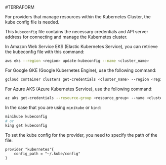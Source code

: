 #TERRAFORM 

For providers that manage resources within the Kubernetes Cluster, the kube config file is needed. 

This `kubeconfig` file contains the necessary credentials and API server address for connecting and manage the Kubernetes cluster. 

In Amazon Web Service EKS (Elastic Kubernetes Service), you can retrieve the kubeconfig file with this command: 
```bash
aws eks --region <region> update-kubeconfig --name <cluster_name>
```

For Google GKE (Google Kubernetes Engine), use the following command: 
```bash
gcloud container clusters get-credentials <cluster_name> --region <region>
```

For Azure AKS (Azure Kubernetes Service), use the following command: 
```bash
az aks get-credentials --resource-group <resource_group> --name <cluster_name>
```

In the case that you are using `minikube` or `kind`: 
```bash
minikube kubeconfig
# or 
king get kubeconfig
```

To set the kube config for the provider, you need to specify the path of the file: 

```hcl
provider "kubernetes"{
	config_path = "~/.kube/config"
}
```